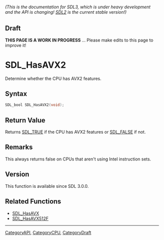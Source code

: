 ###### (This is the documentation for SDL3, which is under heavy development and the API is changing! [SDL2](https://wiki.libsdl.org/SDL2/) is the current stable version!)

## Draft

**THIS PAGE IS A WORK IN PROGRESS** ... Please make edits to this page to improve it!


<!-- #*^*^*^*^*See https://wiki.libsdl.org/SGFunctions for details on editing this page*^*^*^*^* -->
# SDL_HasAVX2

Determine whether the CPU has AVX2 features.

## Syntax

```c
SDL_bool SDL_HasAVX2(void);

```

## Return Value

Returns [SDL_TRUE](SDL_TRUE) if the CPU has AVX2 features or
[SDL_FALSE](SDL_FALSE) if not.

## Remarks

This always returns false on CPUs that aren't using Intel instruction sets.

## Version

This function is available since SDL 3.0.0.

## Related Functions

* [SDL_HasAVX](SDL_HasAVX)
* [SDL_HasAVX512F](SDL_HasAVX512F)

----
[CategoryAPI](CategoryAPI), [CategoryCPU](CategoryCPU), [CategoryDraft](CategoryDraft)
<!-- #See the Style Guide for instructions on editing the footer. -->



